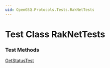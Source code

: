 ```yaml
---
uid: OpenGSQ.Protocols.Tests.RakNetTests
---
```


# Test Class RakNetTests

### Test Methods

<a href="/tests/RakNetTests/GetStatusTest.html">GetStatusTest</a>

